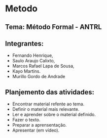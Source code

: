 # Metodo

## Tema: Método Formal - ANTRL

## Integrantes:
  * Fernando Henrique,
  * Saulo Araujo Calixto,
  * Marcos Rafael Lapa de Sousa,
  * Kayo Martins.
  * Murillo Gordo de Andrade
  
  ## Planjemento das atividades:
  - Encontrar material refente ao tema.
  - Definir o material mais relevante.
  - Ler e aprender sobre o material definido.
  - Fazer o texto.
  - Preparar a aprensentação.
  - Apresentar (em vídeo).
